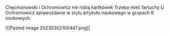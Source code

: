 Chęcmanowski i Ochromowicz nie robią kartkówek
Trzeba mieć fartuchy
U Ochromowicz sprawozdanie w stylu artykułu naukowego w grupach 6 osobowych.

![[Pasted image 20230302100447.png]]